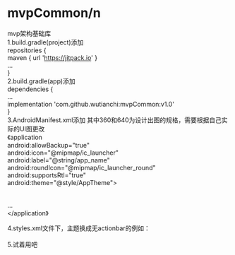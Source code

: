 # mvpCommon/n
mvp架构基础库  
1.build.gradle(project)添加  
repositories {  
        maven { url 'https://jitpack.io' }  
        ...  
    }  
2.build.gradle(app)添加   
dependencies {  
    ...  
    implementation 'com.github.wutianchi:mvpCommon:v1.0'  
}  
3.AndroidManifest.xml添加 其中360和640为设计出图的规格，需要根据自己实际的UI图更改  
    《application  
        android:allowBackup="true"  
        android:icon="@mipmap/ic_launcher"  
        android:label="@string/app_name"  
        android:roundIcon="@mipmap/ic_launcher_round"  
        android:supportsRtl="true"  
        android:theme="@style/AppTheme">  
        <meta-data  
            android:name="design_width_in_dp"  
            android:value="360" />  
        <meta-data
            android:name="design_height_in_dp"  
            android:value="640" />  
       ...  
    </application》 
    
4.styles.xml文件下，主题换成无actionbar的例如：  
    <style name="AppTheme" parent="Theme.AppCompat.Light.NoActionBar">  
        <!-- Customize your theme here. -->  
    </style>  
5.试着用吧  

    
